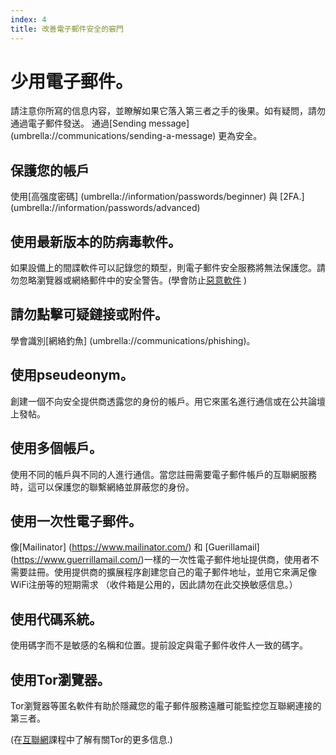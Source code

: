 ```yaml
---
index: 4
title: 改善電子郵件安全的竅門
---
```

# 少用電子郵件。

請注意你所寫的信息内容，並瞭解如果它落入第三者之手的後果。如有疑問，請勿通過電子郵件發送。 通過[Sending message] (umbrella://communications/sending-a-message) 更為安全。

## 保護您的帳戶

使用[高强度密碼] (umbrella://information/passwords/beginner) 與 [2FA.] (umbrella://information/passwords/advanced)

## 使用最新版本的防病毒軟件。

如果設備上的間諜軟件可以記錄您的類型，則電子郵件安全服務將無法保護您。請勿忽略瀏覽器或網絡郵件中的安全警告。(學會防止[惡意軟件](umbrella://information/malware) )

## 請勿點擊可疑鏈接或附件。

學會識別[網絡釣魚] (umbrella://communications/phishing)。

## 使用pseudeonym。

創建一個不向安全提供商透露您的身份的帳戶。用它來匿名進行通信或在公共論壇上發帖。

## 使用多個帳戶。

使用不同的帳戶與不同的人進行通信。當您註冊需要電子郵件帳戶的互聯網服務時，這可以保護您的聯繫網絡並屏蔽您的身份。

## 使用一次性電子郵件。

像[Mailinator] (https://www.mailinator.com/) 和 [Guerillamail] (https://www.guerrillamail.com/)一樣的一次性電子郵件地址提供商，使用者不需要註冊。使用提供商的擴展程序創建您自己的電子郵件地址，並用它來满足像WiFi注册等的短期需求 （收件箱是公用的，因此請勿在此交换敏感信息。）

## 使用代碼系統。

使用碼字而不是敏感的名稱和位置。提前設定與電子郵件收件人一致的碼字。

## 使用Tor瀏覽器。

Tor瀏覽器等匿名軟件有助於隱藏您的電子郵件服務遠離可能監控您互聯網連接的第三者。

(在[互聯網](umbrella://communications/the-internet)課程中了解有關Tor的更多信息.)